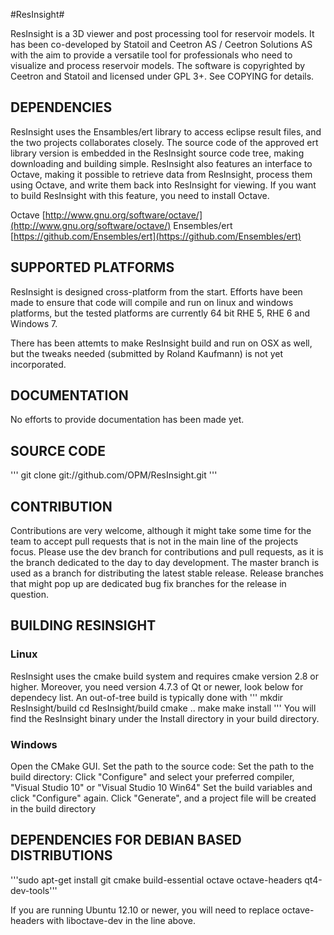 #ResInsight#

ResInsight is a 3D viewer and post processing tool for reservoir models. It has been co-developed by Statoil and Ceetron AS / Ceetron Solutions AS with the aim to provide a versatile tool for professionals who need to visualize and process reservoir models. The software is copyrighted by Ceetron and Statoil and licensed under GPL 3+. See COPYING for details.

## DEPENDENCIES ##
ResInsight uses the Ensambles/ert library to access eclipse result files, and the two projects collaborates closely. The source code of the approved ert library version is embedded in the ResInsight source code tree, making downloading and building simple.
ResInsight also features an interface to Octave, making it possible to retrieve data from ResInsight, process them using Octave, and write them back into ResInsight for viewing. If you want to build ResInsight with this feature, you need to install Octave.

Octave [http://www.gnu.org/software/octave/](http://www.gnu.org/software/octave/)
Ensembles/ert [https://github.com/Ensembles/ert](https://github.com/Ensembles/ert)

## SUPPORTED PLATFORMS ##
ResInsight is designed cross-platform from the start. Efforts have been made to ensure that code will compile and run on linux and windows platforms, but the tested platforms are currently 64 bit RHE 5, RHE 6 and Windows 7.

There has been attemts to make ResInsight build and run on OSX as well, but the tweaks needed (submitted by Roland Kaufmann) is not yet incorporated. 

## DOCUMENTATION ##
No efforts to provide documentation has been made yet.

## SOURCE CODE ##
'''
git clone git://github.com/OPM/ResInsight.git
'''

## CONTRIBUTION ##
Contributions are very welcome, although it might take some time for the team to accept pull requests that is not in the main line of the projects focus. Please use the dev branch for contributions and pull requests, as it is the branch dedicated to the day to day development. The master branch is used as a branch for distributing the latest stable release.
Release branches that might pop up are dedicated bug fix branches for the release in question.

## BUILDING RESINSIGHT ##
### Linux ###
ResInsight uses the cmake build system and requires cmake version 2.8 or higher. Moreover, you need version 4.7.3 of Qt or newer, look below for dependecy list. An out-of-tree build is typically done with
'''
   mkdir ResInsight/build
   cd ResInsight/build
   cmake ..
   make
   make install
'''
You will find the ResInsight binary under the Install directory in your build directory.

### Windows ###
Open the CMake GUI.
Set the path to the source code: <ResInsight-sourcecode-folder>
Set the path to the build directory: <ResInsight-build-folder>
Click "Configure" and select your preferred compiler, "Visual Studio 10" or "Visual Studio 10 Win64"
Set the build variables and click "Configure" again.
Click "Generate", and a project file will be created in the build directory <ResInsight-build-folder>

## DEPENDENCIES FOR DEBIAN BASED DISTRIBUTIONS ##
'''sudo apt-get install git cmake build-essential octave octave-headers qt4-dev-tools'''

If you are running Ubuntu 12.10 or newer, you will need to replace octave-headers with liboctave-dev in the line above.
